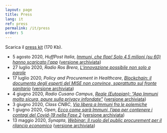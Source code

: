 ```yaml
---
layout: page
title: Press
lang: it
ref: press
permalink: /it/press
order: 5
---
```


Scarica il [press kit](/assets/Eutopian_Press_Kit_20200528.zip) (170 Kb).

* 5 agosto 2020, *HuffPost Italia*, [*Immuni, che flop! Solo 4,5 milioni (su 60) hanno scaricato l'app*](https://www.huffingtonpost.it/entry/immuni-che-flop-solo-45-milioni-su-60-hanno-scaricato-lapp_it_5f2aafa4c5b64d7a55ed0383) ([versione archiviata](https://web.archive.org/web/*/https://www.huffingtonpost.it/entry/immuni-che-flop-solo-45-milioni-su-60-hanno-scaricato-lapp_it_5f2aafa4c5b64d7a55ed0383))
* 27 luglio 2020, *Radio Ros Brera*, [*L'innovazione possibile non solo a parole*](http://www.radiorosbrera.com/2020/07/27/roberto-reale-eutopian-e-il-tema-dellinnovazione-possibile-e-non-solo-a-parole/)
* 17 luglio 2020, *Policy and Procurement in Healthcare*, [*Blockchain: il documento degli esperti del MISE non convince, soprattutto sul fronte sanitario*](https://www.pphc.it/blockchain-il-documento-degli-esperti-del-mise-non-convince-soprattutto-sul-fronte-sanitario/) ([versione archiviata](http://web.archive.org/web/*/https://www.pphc.it/blockchain-il-documento-degli-esperti-del-mise-non-convince-soprattutto-sul-fronte-sanitario/))
* 4 giugno 2020, *Radio Cusano Campus*, [*Reale (Eutopian): “App Immuni molto sicura, paure sulla privacy infondate”*](https://www.tag24.it/257090-reale-eutopian-app-immuni-sicura-paure-sulla-privacy-infondate/) ([versione archiviata](http://web.archive.org/web/*/https://www.tag24.it/257090-reale-eutopian-app-immuni-sicura-paure-sulla-privacy-infondate/))
* 3 giugno 2020, *Class CNBC*, [*Via libera a Immuni fra le polemiche*](https://youtu.be/pPQURzro7uM)
* 1 giugno 2020, *Open*, [*Ecco come sarà Immuni, l’app per contenere i contagi del Covid-19 nella Fase 2*](https://www.open.online/2020/06/01/ecco-come-sara-immuni-app-per-contenere-i-contagi-del-coronavirus-nella-fase-2/) ([versione archiviata](https://web.archive.org/web/*/https://www.open.online/2020/06/01/ecco-come-sara-immuni-app-per-contenere-i-contagi-del-coronavirus-nella-fase-2/))
* 13 maggio 2020, *Synapta*, [*Webinar: Il ruolo del public procurement per il rilancio economico*](https://contrattipubblici.org/blog/2020/05/13/webinar-il-ruolo-del-public-procurement-per-il-rilancio-economico/) ([versione archiviata](http://web.archive.org/web/*/https://contrattipubblici.org/blog/2020/05/13/webinar-il-ruolo-del-public-procurement-per-il-rilancio-economico))
